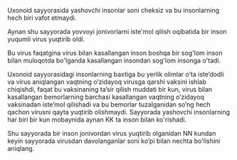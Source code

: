 Uxonoid sayyorasida yashovchi insonlar soni cheksiz va bu insonlarning hech biri vafot etmaydi.

Aynan shu sayyorada yovvoyi jonivorlarni iste'mol qilish oqibatida bir inson yuqumli virus yuqtirib oldi.

Bu virus faqatgina virus bilan kasallangan inson boshqa bir sog'lom inson bilan muloqotda bo'lganda kasallangan insondan sog'lom insonga o'tadi.

Uxonoid sayyorasidagi insonlarning baxtiga bu yerlik olimlar o’ta iste’dodli va virus aniqlangan vaqtning o’zidayoq virusga qarshi vaksini ishlab chiqishdi, faqat bu vaksinaning ta’sir qilish muddati bir kun, virus bilan kasallangan bemorlarning barchasi kasallangan vaqtning o’zidayoq vaksinadan iste’mol qilishadi va bu bemorlar tuzalganidan so’ng hech qachon virusni qayta yuqtirib olishmaydi. Sayyorada yashovchi insonlarning har biri bir kun mobaynida aynan KK ta inson bilan ko'rishadi.

Shu sayyorada bir inson jonivordan virus yuqtirib olganidan NN kundan keyin sayyorada virusdan davolanganlar soni ko’pi bilan nechta bo'lishini aniqlang.

